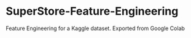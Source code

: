 # SuperStore-Feature-Engineering
Feature Engineering for a Kaggle dataset. Exported from Google Colab
